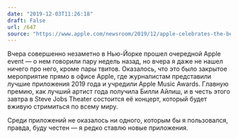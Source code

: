 ```yaml
---
date: "2019-12-03T11:26:18"
draft: False
url: /647
source: "https://www.apple.com/newsroom/2019/12/apple-celebrates-the-best-apps-and-games-of-2019/"
---
```


Вчера совершенно незаметно в Нью-Йорке прошел очередной Apple event — о нем говорили пару недель назад, но вчера я даже не нашел ничего про него, кроме пары твитов. Оказалось, что это было закрытое мероприятие прямо в офисе Apple, где журналистам представили лучшие приложения 2019 года и учредили Apple Music Awards. Главную премию, как лучший артист года получила Билли Айлиш, и в честь этого завтра в Steve Jobs Theater состоится её концерт, который будет вживую стримиться по всему миру.

Среди приложений не оказалось ни одного, которым бы я пользовался, правда, буду честен —  я редко ставлю новые приложения.
